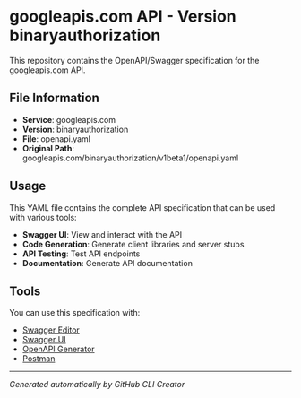 # googleapis.com API - Version binaryauthorization

This repository contains the OpenAPI/Swagger specification for the googleapis.com API.

## File Information

- **Service**: googleapis.com
- **Version**: binaryauthorization
- **File**: openapi.yaml
- **Original Path**: googleapis.com/binaryauthorization/v1beta1/openapi.yaml

## Usage

This YAML file contains the complete API specification that can be used with various tools:

- **Swagger UI**: View and interact with the API
- **Code Generation**: Generate client libraries and server stubs
- **API Testing**: Test API endpoints
- **Documentation**: Generate API documentation

## Tools

You can use this specification with:

- [Swagger Editor](https://editor.swagger.io/)
- [Swagger UI](https://swagger.io/tools/swagger-ui/)
- [OpenAPI Generator](https://openapi-generator.tech/)
- [Postman](https://www.postman.com/)

---

*Generated automatically by GitHub CLI Creator*
